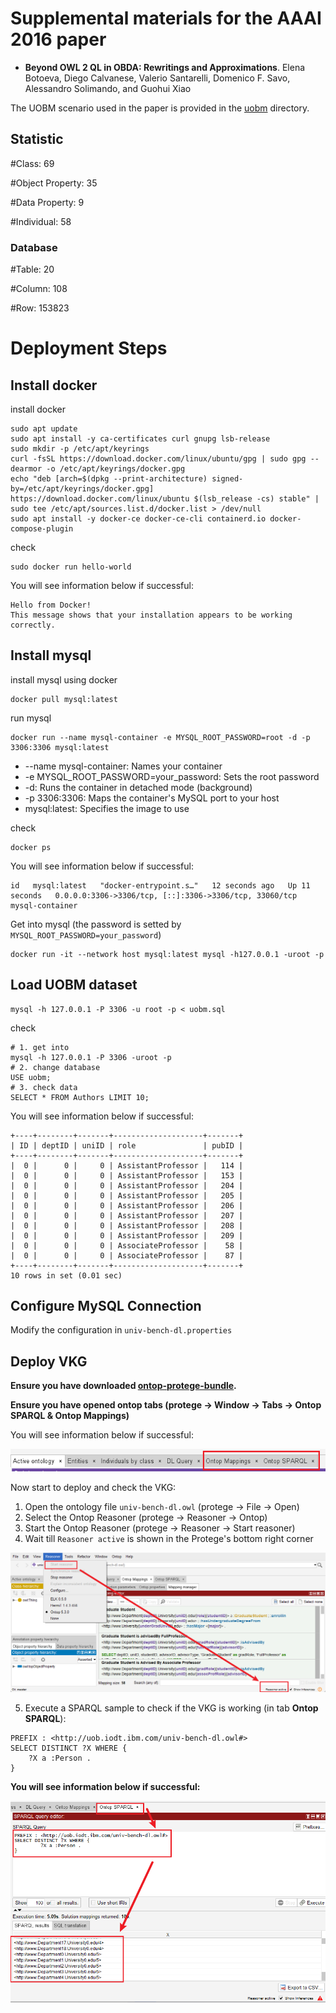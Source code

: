 # Supplemental materials for the AAAI 2016 paper

- **Beyond OWL 2 QL in OBDA: Rewritings and Approximations**. 
  Elena Botoeva, Diego Calvanese, Valerio Santarelli, Domenico F. Savo, Alessandro Solimando, and Guohui Xiao

The UOBM scenario used in the paper is provided in the [uobm](https://github.com/ontop/ontop-examples/tree/master/aaai-2016-ontoprox/uobm) directory.

## Statistic
#Class: 69

#Object Property: 35

#Data Property: 9

#Individual: 58
### Database
#Table: 20

#Column: 108

#Row: 153823

# Deployment Steps
## Install docker
install docker
```shell
sudo apt update
sudo apt install -y ca-certificates curl gnupg lsb-release
sudo mkdir -p /etc/apt/keyrings
curl -fsSL https://download.docker.com/linux/ubuntu/gpg | sudo gpg --dearmor -o /etc/apt/keyrings/docker.gpg
echo "deb [arch=$(dpkg --print-architecture) signed-by=/etc/apt/keyrings/docker.gpg] https://download.docker.com/linux/ubuntu $(lsb_release -cs) stable" | sudo tee /etc/apt/sources.list.d/docker.list > /dev/null
sudo apt install -y docker-ce docker-ce-cli containerd.io docker-compose-plugin
```
check
```shell
sudo docker run hello-world
```
You will see information below if successful:
```text
Hello from Docker!
This message shows that your installation appears to be working correctly.
```
## Install mysql
install mysql using docker
```shell
docker pull mysql:latest
```
run mysql
```shell
docker run --name mysql-container -e MYSQL_ROOT_PASSWORD=root -d -p 3306:3306 mysql:latest
```
- --name mysql-container: Names your container
- -e MYSQL_ROOT_PASSWORD=your_password: Sets the root password
- -d: Runs the container in detached mode (background)
- -p 3306:3306: Maps the container's MySQL port to your host
- mysql:latest: Specifies the image to use

check
```shell
docker ps
```
You will see information below if successful:
```text
id   mysql:latest   "docker-entrypoint.s…"   12 seconds ago   Up 11 seconds   0.0.0.0:3306->3306/tcp, [::]:3306->3306/tcp, 33060/tcp   mysql-container
```
Get into mysql (the password is setted by `MYSQL_ROOT_PASSWORD=your_password`)
```shell
docker run -it --network host mysql:latest mysql -h127.0.0.1 -uroot -p
```
## Load UOBM dataset
```shell
mysql -h 127.0.0.1 -P 3306 -u root -p < uobm.sql
```
check
```shell
# 1. get into 
mysql -h 127.0.0.1 -P 3306 -uroot -p
# 2. change database
USE uobm;
# 3. check data
SELECT * FROM Authors LIMIT 10;
```
You will see information below if successful:
```text
+----+--------+-------+--------------------+-------+
| ID | deptID | uniID | role               | pubID |
+----+--------+-------+--------------------+-------+
|  0 |      0 |     0 | AssistantProfessor |   114 |
|  0 |      0 |     0 | AssistantProfessor |   153 |
|  0 |      0 |     0 | AssistantProfessor |   204 |
|  0 |      0 |     0 | AssistantProfessor |   205 |
|  0 |      0 |     0 | AssistantProfessor |   206 |
|  0 |      0 |     0 | AssistantProfessor |   207 |
|  0 |      0 |     0 | AssistantProfessor |   208 |
|  0 |      0 |     0 | AssistantProfessor |   209 |
|  0 |      0 |     0 | AssociateProfessor |    58 |
|  0 |      0 |     0 | AssociateProfessor |    87 |
+----+--------+-------+--------------------+-------+
10 rows in set (0.01 sec)
```

## Configure MySQL Connection
Modify the configuration in `univ-bench-dl.properties`

## Deploy VKG
**Ensure you have downloaded [ontop-protege-bundle](https://github.com/ontop/ontop/releases).**

**Ensure you have opened ontop tabs (protege → Window → Tabs → Ontop SPARQL & Ontop Mappings)**

You will see information below if successful:

![protege_with_ontop_tabs](../../resources/imgs/protege_with_ontop_tabs.png)

Now start to deploy and check the VKG: 
1. Open the ontology file `univ-bench-dl.owl` (protege → File → Open)
2. Select the Ontop Reasoner (protege → Reasoner → Ontop)
3. Start the Ontop Reasoner (protege → Reasoner → Start reasoner)
4. Wait till `Reasoner active` is shown in the Protege's bottom right corner

![protege_with_ontop_tabs](../../resources/imgs/protege_reasoner_active.png)

5. Execute a SPARQL sample to check if the VKG is working (in tab **Ontop SPARQL**):
```text
PREFIX : <http://uob.iodt.ibm.com/univ-bench-dl.owl#>
SELECT DISTINCT ?X WHERE {
	?X a :Person .
}
```

**You will see information below if successful:**

![protege_sparql_query](../../resources/imgs/protege_sparql_query.png)